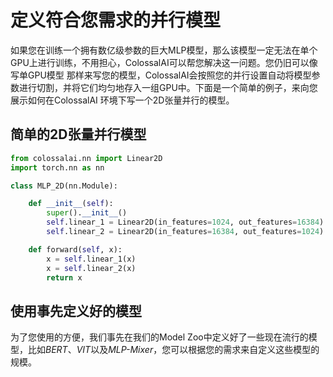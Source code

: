 # 定义符合您需求的并行模型

如果您在训练一个拥有数亿级参数的巨大MLP模型，那么该模型一定无法在单个GPU上进行训练，不用担心，ColossalAI可以帮您解决这一问题。您仍旧可以像写单GPU模型
那样来写您的模型，ColossalAI会按照您的并行设置自动将模型参数进行切割，并将它们均匀地存入一组GPU中。下面是一个简单的例子，来向您展示如何在ColossalAI
环境下写一个2D张量并行的模型。

## 简单的2D张量并行模型

```python
from colossalai.nn import Linear2D
import torch.nn as nn

class MLP_2D(nn.Module):

    def __init__(self):
        super().__init__()
        self.linear_1 = Linear2D(in_features=1024, out_features=16384)
        self.linear_2 = Linear2D(in_features=16384, out_features=1024)

    def forward(self, x):
        x = self.linear_1(x)
        x = self.linear_2(x)
        return x
```

## 使用事先定义好的模型

为了您使用的方便，我们事先在我们的Model Zoo中定义好了一些现在流行的模型，比如*BERT*、*VIT*以及*MLP-Mixer*，您可以根据您的需求来自定义这些模型的规模。
